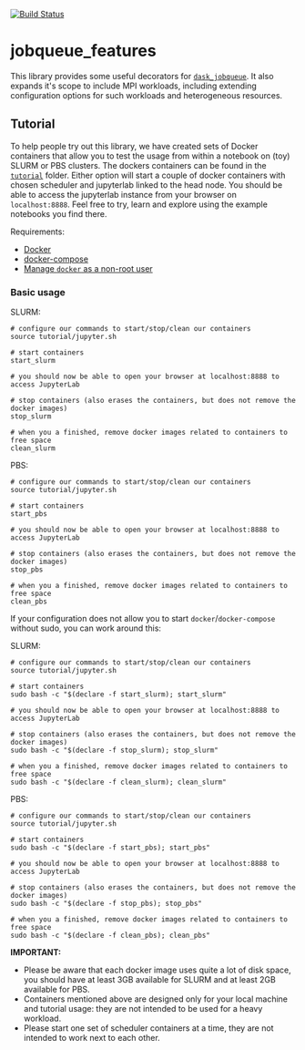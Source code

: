 [![Build Status](https://travis-ci.com/E-CAM/jobqueue_features.svg?branch=master)](https://travis-ci.com/E-CAM/jobqueue_features)
# jobqueue_features
This library provides some useful decorators for [`dask_jobqueue`](https://github.com/dask/dask-jobqueue). It also expands it's scope to
include MPI workloads, including extending configuration options for such workloads and heterogeneous resources.

## Tutorial
To help people try out this library, we have created sets of Docker containers that allow you to test the usage from within a notebook on
(toy) SLURM or PBS clusters. The dockers containers can be found in the [`tutorial`](https://github.com/E-CAM/jobqueue_features/tree/master/tutorial)
folder. Either option will start a couple of docker containers with chosen scheduler and jupyterlab linked to the head node. You should be able to
access the jupyterlab instance from your browser on `localhost:8888`. Feel free to try, learn and explore using the example notebooks you find there.

Requirements:
* [Docker](https://docs.docker.com/get-docker/)
* [docker-compose](https://docs.docker.com/compose/install/)
* [Manage `docker` as a non-root user](https://docs.docker.com/engine/install/linux-postinstall/#manage-docker-as-a-non-root-user)

### Basic usage  

SLURM:
```
# configure our commands to start/stop/clean our containers
source tutorial/jupyter.sh

# start containers
start_slurm

# you should now be able to open your browser at localhost:8888 to access JupyterLab

# stop containers (also erases the containers, but does not remove the docker images)
stop_slurm

# when you a finished, remove docker images related to containers to free space
clean_slurm
```
PBS:
```
# configure our commands to start/stop/clean our containers
source tutorial/jupyter.sh

# start containers
start_pbs

# you should now be able to open your browser at localhost:8888 to access JupyterLab

# stop containers (also erases the containers, but does not remove the docker images)
stop_pbs

# when you a finished, remove docker images related to containers to free space
clean_pbs
```

If your configuration does not allow you to start `docker`/`docker-compose` without sudo, you can work around this:

SLURM:
```
# configure our commands to start/stop/clean our containers
source tutorial/jupyter.sh

# start containers
sudo bash -c "$(declare -f start_slurm); start_slurm"

# you should now be able to open your browser at localhost:8888 to access JupyterLab

# stop containers (also erases the containers, but does not remove the docker images)
sudo bash -c "$(declare -f stop_slurm); stop_slurm"

# when you a finished, remove docker images related to containers to free space
sudo bash -c "$(declare -f clean_slurm); clean_slurm"
```
PBS:
```
# configure our commands to start/stop/clean our containers
source tutorial/jupyter.sh

# start containers
sudo bash -c "$(declare -f start_pbs); start_pbs"

# you should now be able to open your browser at localhost:8888 to access JupyterLab

# stop containers (also erases the containers, but does not remove the docker images)
sudo bash -c "$(declare -f stop_pbs); stop_pbs"

# when you a finished, remove docker images related to containers to free space
sudo bash -c "$(declare -f clean_pbs); clean_pbs"
```

**IMPORTANT:** 
- Please be aware that each docker image uses quite a lot of disk space, you should have at least 3GB available for SLURM and at least 2GB
  available for PBS.  
- Containers mentioned above are designed only for your local machine and tutorial usage: they are not intended to be used for a heavy
  workload.
- Please start one set of scheduler containers at a time, they are not intended to work next to each other.  
